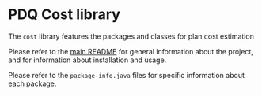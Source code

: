 # PDQ Cost library

The `cost` library features the packages and classes for plan cost estimation

Please refer to the [main README](../README.md) for general information about the project, and for information about installation and usage.

Please refer to the `package-info.java` files for specific information about each package.
